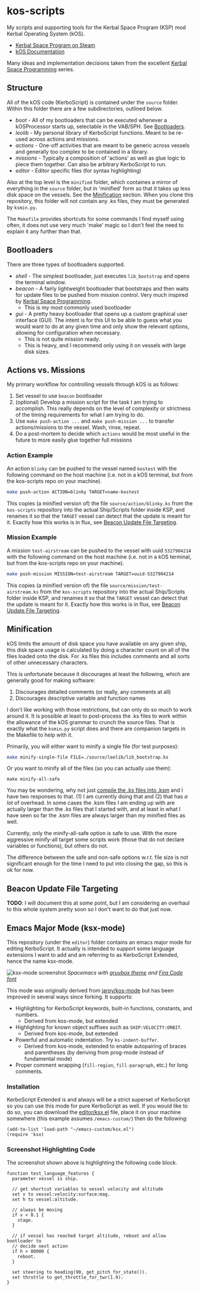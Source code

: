 # kos-scripts

My scripts and supporting tools for the Kerbal Space Program (KSP) mod Kerbal
Operating System (kOS).

- [Kerbal Space Program on Steam](https://store.steampowered.com/app/220200/Kerbal_Space_Program/)
- [kOS Documentation](https://ksp-kos.github.io/KOS/)

Many ideas and implementation decisions taken from the excellent [Kerbal Space
Programming][kerbal-space-programming] series.

## Structure

All of the kOS code (KerboScript) is contained under the `source` folder. Within
this folder there are a few subdirectories, outlined below.

- *boot* - All of my bootloaders that can be executed whenever a kOSProcessor starts up, selectable in the VAB/SPH. See [Bootloaders](#bootloaders).
- *leolib* - My personal library of KerboScript functions. Meant to be re-used across actions and missions.
- *actions* - One-off activities that are meant to be generic across vessels and generally too complex to be contained in a library.
- *missions* - Typically a composition of 'actions' as well as glue logic to piece them together. Can also be arbitrary KerboScript to run.
- *editor* - Editor specific files (for syntax highlighting)

Also at the top level is the `minified` folder, which containes a mirror of
everything in the `source` folder, but in 'minified' form so that it takes up
less disk space on the vessels. See the [Minification](#minification) section.
When you clone this repository, this folder will not contain any .ks files, they
must be generated by `ksmin.py`.

The `Makefile` provides shortcuts for some commands I find myself using often,
it does not use very much 'make' magic so I don't feel the need to explain it
any further than that.

## Bootloaders

There are three types of bootloaders supported.

- *shell* - The simplest bootloader, just executes `lib_bootstrap` and opens the terminal window. 
- *beacon* - A fairly lightweight bootloader that bootstraps and then waits for update files to be pushed from mission control. Very much inspired by [Kerbal Space Programming][kerbal-space-programming].
  - This is my most commonly used bootloader
- *gui* - A pretty heavy bootloader that opens up a custom graphical user interface (GUI). The intent is for this UI to be able to guess what you would want to do at any given time and only show the relevant options, allowing for configuration when necessary.
  - This is not quite mission ready.
  - This is heavy, and I recommend only using it on vessels with large disk sizes.

## Actions vs. Missions

My primary workflow for controlling vessels through kOS is as follows:

1. Set vessel to use `beacon` bootloader
2. (optional) Develop a mission script for the task I am trying to accomplish. This really depends on the level of complexity or strictness of the timing requirements for what I am trying to do.
3. Use `make push-action ...` and `make push-mission ...` to transfer actions/missions to the vessel. Wash, rinse, repeat.
4. Do a post-mortem to decide which `actions` would be most useful in the future to more easily glue together full missions

### Action Example

An action `blinky` can be pushed to the vessel named `kostest` with the
following command on the host machine (i.e. not in a kOS terminal, but from the
kos-scripts repo on your machine).

```bash
make push-action ACTION=blinky TARGET=name-kostest
```

This copies (a minified version of) the file `source/action/blinky.ks` from the
`kos-scripts` repository into the actual Ship/Scripts folder inside KSP, and
renames it so that the `TARGET` vessel can detect that the update is meant for
it. Exactly how this works is in flux, see [Beacon Update File
Targeting](#beacon-update-file-targeting).

### Mission Example

A mission `test-airstream` can be pushed to the vessel with uuid `5327904214`
with the following command on the host machine (i.e. not in a kOS terminal, but
from the kos-scripts repo on your machine).

```bash
make push-mission MISSION=test-airstream TARGET=uuid-5327904214
```

This copies (a minified version of) the file `source/mission/test-airstream.ks`
from the `kos-scripts` repository into the actual Ship/Scripts folder inside
KSP, and renames it so that the `TARGET` vessel can detect that the update is
meant for it. Exactly how this works is in flux, see [Beacon Update File
Targeting](#beacon-update-file-targeting).

## Minification

kOS limits the amount of disk space you have available on any given ship, this
disk space usage is calculated by doing a character count on all of the files
loaded onto the disk. For .ks files this includes comments and all sorts of
other unnecessary characters.

This is unfortunate because it discourages at least the following, which are
generally good for making software:

1. Discourages detailed comments (or really, any comments at all)
2. Discourages descriptive variable and function names

I don't like working with those restrictions, but can only do so much to work
around it. It is possible at least to post-process the .ks files to work within
the allowance of the kOS grammar to crunch the source files. That is exactly
what the `ksmin.py` script does and there are companion targets in the Makefile
to help with it.

Primarily, you will either want to minify a single file (for test purposes):

```bash
make minify-single-file FILE=./source/leolib/lib_bootstrap.ks
```

Or you want to minify all of the files (so you can actually use them):

```base
make minify-all-safe
```

You may be wondering, why not just [compile the .ks files into
.ksm][doc-compile-ksm] and I have two responses to that. (1) I am currently
doing that and (2) that has *a lot* of overhead. In some cases the .ksm files I
am ending up with are actually larger than the .ks files that I started with,
and at least in what I have seen so far the .ksm files are always larger than my
minified files as well.

Currently, only the minify-all-safe option is safe to use. With the more
aggressive minify-all target some scripts work (those that do not declare
variables or functions), but others do not.

The difference between the safe and non-safe options w.r.t. file size is not
significant enough for the time I need to put into closing the gap, so this is
ok for now.

## Beacon Update File Targeting

**TODO**: I will document this at some point, but I am considering an overhaul
to this whole system pretty soon so I don't want to do that just now.

## Emacs Major Mode (ksx-mode)

This repository (under the `editor`) folder contains an emacs major mode for
editing KerboScript. It actually is intended to support some language extensions
I want to add and am referring to as KerboScript Extended, hence the name
ksx-mode.

![ksx-mode screenshot](images/ksx-mode-current.png)
*Spacemacs with [gruvbox theme][gruvbox-theme] and [Fira Code font][fira-code]* 

This mode was originally derived from [jarpy/kos-mode][jarpy-kos-mode] but has
been improved in several ways since forking. It supports:

- Highlighting for KerboScript keywords, built-in functions, constants, and numbers.
  - Derived from kos-mode, but extended
- Highlighting for known object suffixes such as `SHIP:VELOCITY:ORBIT`.
  - Derived from kos-mode, but extended
- Powerful and automatic indentation. Try `ks-indent-buffer`.
  - Derived from kos-mode, extended to enable autopairing of braces and
    parentheses (by deriving from prog-mode instead of fundamental mode)
- Proper comment wrapping (`fill-region`, `fill-paragraph`, etc.) for long comments.

### Installation

KerboScript Extended is and always will be a strict superset of KerboScript so
you can use this mode for pure KerboScript as well. If you would like to do so,
you can download the [editor/ksx.el][ksx-el-blob] file, place it on your machine
somewhere (this example assumes `/emacs-custom/`) then do the following:

```elisp
(add-to-list 'load-path "~/emacs-custom/ksx.el")
(require 'ksx)
```

### Screenshot Highlighting Code

The screenshot shown above is highlighting the following code block.

```kerboscript
function test_language_features {
  parameter vessel is ship.

  // get shortcut variables to vessel velocity and altitude
  set v to vessel:velocity:surface:mag.
  set h to vessel:altitude.

  // always be moving
  if v < 0.1 {
    stage.
  }

  // if vessel has reached target altitude, reboot and allow bootloader to
  // decide next action
  if h > 80000 {
    reboot.
  }

  set steering to heading(90, get_pitch_for_state()).
  set throttle to get_throttle_for_twr(1.9).
}
```

[kerbal-space-programming]: https://www.youtube.com/watch?v=fNlAME5eU3o&list=PLb6UbFXBdbCrvdXVgY_3jp5swtvW24fYv
[doc-compile-ksm]: https://ksp-kos.github.io/KOS/general/compiling.html
[jarpy-kos-mode]: https://github.com/jarpy/ks-mode
[ksx-el-blob]: https://github.com/leonardmh/kos-scripts/blob/master/editor/ksx.el
[gruvbox-theme]: https://github.com/greduan/emacs-theme-gruvbox 
[fira-code]: https://github.com/tonsky/FiraCode 
